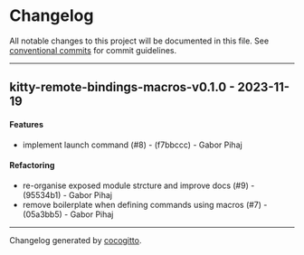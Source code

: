# Changelog
All notable changes to this project will be documented in this file. See [conventional commits](https://www.conventionalcommits.org/) for commit guidelines.

- - -
## kitty-remote-bindings-macros-v0.1.0 - 2023-11-19
#### Features
- implement launch command (#8) - (f7bbccc) - Gabor Pihaj
#### Refactoring
- re-organise exposed module strcture and improve docs (#9) - (95534b1) - Gabor Pihaj
- remove boilerplate when defining commands using macros (#7) - (05a3bb5) - Gabor Pihaj

- - -

Changelog generated by [cocogitto](https://github.com/cocogitto/cocogitto).